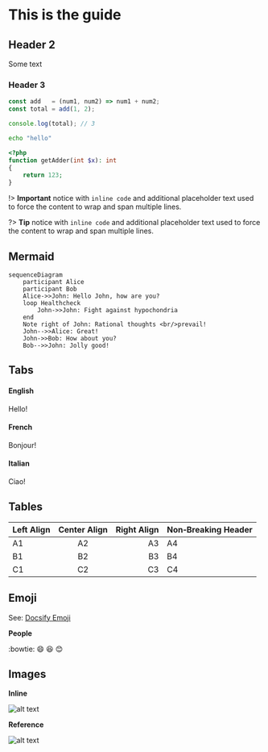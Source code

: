 # This is the guide

## Header 2 <!-- {docsify-ignore} -->

Some text

### Header 3

```javascript
const add   = (num1, num2) => num1 + num2;
const total = add(1, 2);

console.log(total); // 3
```

```bash
echo "hello"
```

```php
<?php
function getAdder(int $x): int 
{
    return 123;
}
```

!> **Important** notice with `inline code` and additional placeholder text used
to force the content to wrap and span multiple lines.

?> **Tip** notice with `inline code` and additional placeholder text used to
force the content to wrap and span multiple lines.

## Mermaid

```mermaid
sequenceDiagram
    participant Alice
    participant Bob
    Alice->>John: Hello John, how are you?
    loop Healthcheck
        John->>John: Fight against hypochondria
    end
    Note right of John: Rational thoughts <br/>prevail!
    John-->>Alice: Great!
    John->>Bob: How about you?
    Bob-->>John: Jolly good!
```    

## Tabs

<!-- tabs:start -->

#### **English**

Hello!

#### **French**

Bonjour!

#### **Italian**

Ciao!

<!-- tabs:end -->

## Tables

| Left Align | Center Align | Right Align | Non&#8209;Breaking&nbsp;Header |
| ---------- |:------------:| -----------:| ------------------------------ |
| A1         | A2           | A3          | A4                             |
| B1         | B2           | B3          | B4                             |
| C1         | C2           | C3          | C4                             |

## Emoji

See: [Docsify Emoji](//jhildenbiddle.github.io/docsify-themeable/#/markdown?id=emoji)

**People**

:bowtie:
:smile:
:laughing:
:blush:

## Images

**Inline**

![alt text](//source.unsplash.com/daily "Provided by unsplash.com")

**Reference**

![alt text][logo]

[logo]: //source.unsplash.com/collection/881815 "Provided by unsplash.com"
